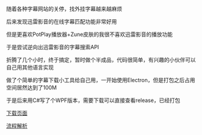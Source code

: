 随着各种字幕网站的关停，找外挂字幕越来越麻烦

后来发现迅雷影音的在线字幕匹配功能非常好用

但是更喜欢PotPlay播放器+Zune皮肤的我很不喜欢迅雷影音的播放功能

于是尝试逆向出迅雷影音的字幕搜索API

折腾了几个小时，终于搞定，暂时做个半成品，代码很简单，有兴趣的小伙伴可以自己用其他语言实现

做了个简单的字幕下载小工具给自己用，一开始使用Electron，但是打包之后占用空间居然达到了100M

于是后来用C#写了个WPF版本，需要下载可以直接查看release，已经打包

[下载页面](https://github.com/DCjanus/ThunderSubs/releases)

[流程解析](https://blog.dcjanus.com/posts/api_for_xunlei_subscene/)
